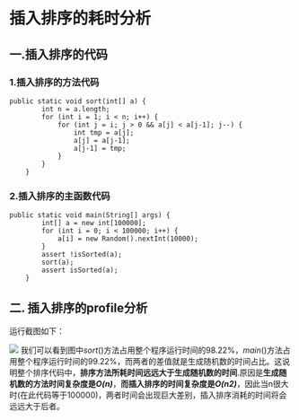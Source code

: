 # 插入排序的耗时分析
## 一.插入排序的代码
### 1.插入排序的方法代码
    public static void sort(int[] a) {  
            int n = a.length;  
            for (int i = 1; i < n; i++) {  
                for (int j = i; j > 0 && a[j] < a[j-1]; j--) {  
                    int tmp = a[j];
                    a[j] = a[j-1];
                    a[j-1] = tmp;
                }
            }
        }
### 2.插入排序的主函数代码
    public static void main(String[] args) {
            int[] a = new int[100000];
            for (int i = 0; i < 100000; i++) {
                a[i] = new Random().nextInt(10000);
            }
            assert !isSorted(a);
            sort(a);
            assert isSorted(a);
        }
## 二. 插入排序的profile分析
运行截图如下：  

![](https://i.bmp.ovh/imgs/2022/03/e8e5bccdab2a7bfa.png)
我们可以看到图中*sort*()方法占用整个程序运行时间的98.22%，*main*()方法占用整个程序运行时间的99.22%，而两者的差值就是生成随机数的时间占比。这说明整个排序代码中，**排序方法所耗时间远远大于生成随机数的时间**.原因是**生成随机数的方法时间复杂度是*O(n)***，**而插入排序的时间复杂度是*O(n2)***，因此当n很大时(在此代码等于100000)，两者时间会出现巨大差别，插入排序消耗的时间将会远远大于后者。
